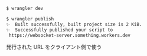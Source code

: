 ```bash
$ wrangler dev
```

```bash
$ wrangler publish
✨  Built successfully, built project size is 2 KiB.
✨  Successfully published your script to
 https://websocket-server.something.workers.dev
```

発行された URL をクライアント側で使う
